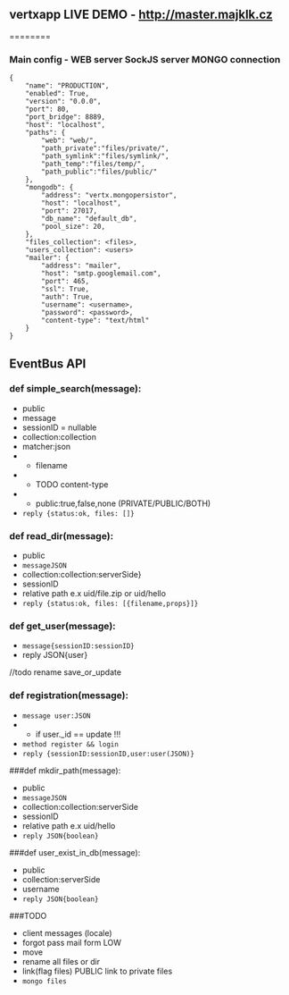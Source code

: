 ﻿## vertxapp LIVE DEMO - http://master.majklk.cz
========

### Main config - WEB server SockJS server MONGO connection

    {
        "name": "PRODUCTION",
        "enabled": True,
        "version": "0.0.0",
        "port": 80,
        "port_bridge": 8889,
        "host": "localhost",
        "paths": {
            "web": "web/",
            "path_private":"files/private/",
            "path_symlink":"files/symlink/",
            "path_temp":"files/temp/",
            "path_public":"files/public/"
        },
        "mongodb": {
            "address": "vertx.mongopersistor",
            "host": "localhost",
            "port": 27017,
            "db_name": "default_db",
            "pool_size": 20,
        },
        "files_collection": <files>,
        "users_collection": <users>
        "mailer": {
            "address": "mailer",
            "host": "smtp.googlemail.com",
            "port": 465,
            "ssl": True,
            "auth": True,
            "username": <username>,
            "password": <password>,
            "content-type": "text/html"
        }
    }
    
## EventBus API

### def simple_search(message):
* public
* message
* sessionID = nullable
* collection:collection
* matcher:json
* * filename
* * TODO content-type
* * public:true,false,none (PRIVATE/PUBLIC/BOTH)
* `reply {status:ok, files: []}`

### def read_dir(message):
* public
* `messageJSON`
* collection:collection:serverSide}
* sessionID
* relative path e.x uid/file.zip or uid/hello
* `reply {status:ok, files: [{filename,props}]}`

### def get_user(message):
* `message{sessionID:sessionID}`
* reply JSON{user}

//todo rename save_or_update
### def registration(message):
* `message user:JSON`
* * if user._id == update !!!
* `method register && login`
* `reply {sessionID:sessionID,user:user(JSON)}`

###def mkdir_path(message):
* public
* `messageJSON`
* collection:collection:serverSide
* sessionID
* relative path e.x uid/hello
* `reply JSON{boolean}`

###def user_exist_in_db(message):
* public
* collection:serverSide
* username
* `reply JSON{boolean}`

###TODO
* client messages (locale)
* forgot pass mail form LOW
* move 
* rename all files or dir
* link(flag files) PUBLIC link to private files 
* `mongo files` 
